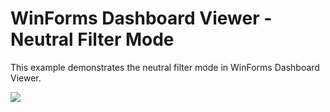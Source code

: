 # WinForms Dashboard Viewer - Neutral Filter Mode

This example demonstrates the neutral filter mode in WinForms Dashboard Viewer.

![](https://github.com/DevExpress-Examples/winforms-dashboard-viewer-neutral-filter-mode/blob/18.2.1%2B/images/winforms-dashboard-viewer-neutral-filter-mode.png)